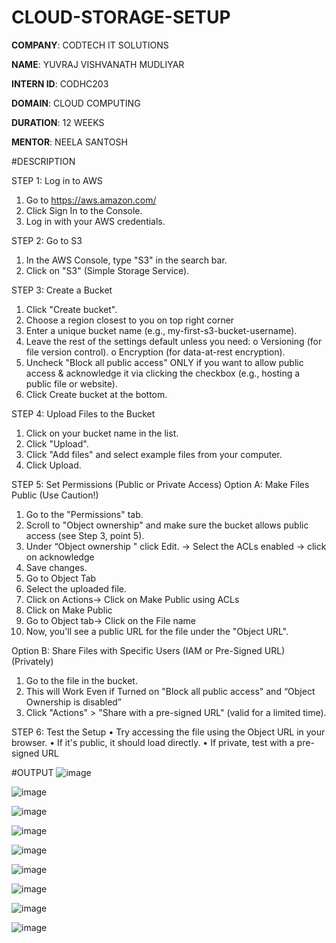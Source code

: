 # CLOUD-STORAGE-SETUP

**COMPANY**: CODTECH IT SOLUTIONS

**NAME**: YUVRAJ VISHVANATH MUDLIYAR

**INTERN ID**: CODHC203

**DOMAIN**: CLOUD COMPUTING

**DURATION**: 12 WEEKS

**MENTOR**: NEELA SANTOSH

#DESCRIPTION

STEP 1: Log in to AWS
1.	Go to https://aws.amazon.com/
2.	Click Sign In to the Console.
3.	Log in with your AWS credentials.

   
STEP 2: Go to S3
1.	In the AWS Console, type "S3" in the search bar.
2.	Click on "S3" (Simple Storage Service).


STEP 3: Create a Bucket
1.	Click "Create bucket".
2.	Choose a region closest to you on top right corner
3.	Enter a unique bucket name (e.g., my-first-s3-bucket-username).
4.	Leave the rest of the settings default unless you need:
o	Versioning (for file version control).
o	Encryption (for data-at-rest encryption).
5.	Uncheck "Block all public access" ONLY if you want to allow public access & acknowledge it via clicking the checkbox (e.g., hosting a public file or website).
6.	Click Create bucket at the bottom.

   
STEP 4: Upload Files to the Bucket
1.	Click on your bucket name in the list.
2.	Click "Upload".
3.	Click "Add files" and select example files from your computer.
4.	Click Upload.

   
STEP 5: Set Permissions (Public or Private Access)
Option A: Make Files Public (Use Caution!)
1.	Go to the "Permissions" tab.
2.	Scroll to "Object ownership" and make sure the bucket allows public access (see Step 3, point 5).
3.	Under “Object ownership  " click Edit. -> Select the ACLs enabled -> click on acknowledge
4.	Save changes.
5.	Go to Object Tab
6.	Select the uploaded file.
7.	Click on Actions-> Click on Make Public using ACLs
8.	Click on Make Public
9.	Go to Object tab-> Click on the File name
10.	Now, you'll see a public URL for the file under the "Object URL".

    
Option B: Share Files with Specific Users (IAM or Pre-Signed URL) (Privately)
1.	Go to the file in the bucket.
2.	This will Work Even if Turned on "Block all public access" and “Object Ownership is disabled”
3.	Click "Actions" > "Share with a pre-signed URL" (valid for a limited time).

   
STEP 6: Test the Setup
•	Try accessing the file using the Object URL in your browser.
•	If it's public, it should load directly.
•	If private, test with a pre-signed URL



#OUTPUT
![image](https://github.com/user-attachments/assets/ac01549a-7ee3-41e9-b782-cb4f41bf3c16)



![image](https://github.com/user-attachments/assets/0eed6e56-e314-4f64-9619-b9dfb8d7c71c)



![image](https://github.com/user-attachments/assets/1b6ce0b7-bf30-4961-ac8a-82fd402ebf8d)



![image](https://github.com/user-attachments/assets/f11e34e2-bd57-4c70-b82d-5846f3d261d1)


![image](https://github.com/user-attachments/assets/8deba23d-7330-449c-888e-097b050381fd)



![image](https://github.com/user-attachments/assets/d9e0990d-0885-42c1-8923-3761d266ec35)



![image](https://github.com/user-attachments/assets/8da70d60-c0b1-4823-94be-9815fca7dbd0)



![image](https://github.com/user-attachments/assets/e8291feb-95ea-45aa-a2e5-9e8ac2db1879)



![image](https://github.com/user-attachments/assets/48329ca2-732e-4466-96e5-b457b7335e6d)


